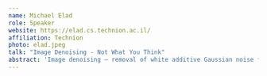 ```yaml
---
name: Michael Elad
role: Speaker
website: https://elad.cs.technion.ac.il/
affiliation: Technion
photo: elad.jpeg
talk: "Image Denoising - Not What You Think"
abstract: 'Image denoising – removal of white additive Gaussian noise from an image – is one of the oldest and most studied problems in image processing. An extensive work over several decades has led to thousands of papers on this subject, and to many well-performing algorithms for this task. As expected, the era of deep learning has brought yet another revolution to this subfield, and took the lead in today’s ability for noise suppression in images. All this progress has led some researchers to believe that “denoising is dead”, in the sense that all that can be achieved is already done.  Exciting as all this story might be, this talk IS NOT ABOUT IT!  Our story focuses on recently discovered abilities and vulnerabilities of image denoisers. In a nut-shell, we expose the possibility of using image denoisers for serving other problems, such as regularizing general inverse problems and serving as the engine for image synthesis. We also unveil the (strange?) idea that denoising (and other inverse problems) might not have a unique solution, as common algorithms would have you believe. Instead, we will describe constructive ways to produce randomized and diverse high perceptual quality results for inverse problems.'
---
```

